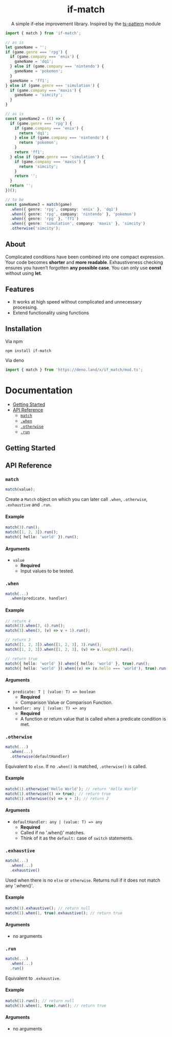 <h1 align="center">if-match</h1>

<p align="center">
A simple if-else improvement library. Inspired by the <a href="https://www.npmjs.com/package/ts-pattern">ts-pattern</a> module
</p>

```ts
import { match } from 'if-match';

// as is
let gameName = '';
if (game.genre === 'rpg') {
  if (game.company === 'enix') {
    gameName = 'dq1';
  } else if (game.company === 'nintendo') {
    gameName = 'pokemon';
  }
  gameName = 'ff1';
} else if (game.genre === 'simulation') {
  if (game.company === 'maxis') {
    gameName = 'simcity';
  }
}

// as is
const gameName2 = (() => {
  if (game.genre === 'rpg') {
    if (game.company === 'enix') {
      return 'dq1';
    } else if (game.company === 'nintendo') {
      return 'pokemon';
    }
    return 'ff1';
  } else if (game.genre === 'simulation') {
    if (game.company === 'maxis') {
      return 'simcity';
    }
    return '';
  }
  return '';
})();

// to be
const gameName3 = match(game)
  .when({ genre: 'rpg', company: 'enix' }, 'dq1')
  .when({ genre: 'rpg', company: 'nintendo' }, 'pokemon')
  .when({ genre: 'rpg' }, 'ff1')
  .when({ genre: 'simulation', company: 'maxis' }, 'simcity')
  .otherwise('simcity');
```

## About

Complicated conditions have been combined into one compact expression.
Your code becomes **shorter** and **more readable**. Exhaustiveness checking ensures you haven’t forgotten **any possible case**.
You can only use **const** without using **let**.

## Features

- It works at high speed without complicated and unnecessary processing.
- Extend functionality using functions

## Installation

Via npm

```shell
npm install if-match
```

Via deno

```ts
import { match } from 'https://deno.land/x/if_match/mod.ts';
```

# Documentation

- [Getting Started](#getting-started)
- [API Reference](#api-reference)
  - [`match`](#match)
  - [`.when`](#when)
  - [`.otherwise`](#otherwise)
  - [`.run`](#run)

## Getting Started

## API Reference

### `match`

```ts
match(value);
```

Create a `Match` object on which you can later call `.when`, `.otherwise`, `.exhaustive` and `.run`.

#### Example

```ts
match(3).run();
match([1, 2, 3]).run();
match({ hello: 'world' }).run();
```

#### Arguments

- `value`
  - **Required**
  - Input values to be tested.

### `.when`

```ts
match(...)
  .when(predicate, handler)
```

#### Example

```ts
// return 4
match(3).when(3, 4).run();
match(3).when(3, (v) => v + 1).run();

// return 3
match([1, 2, 3]).when([1, 2, 3], 3).run();
match([1, 2, 3]).when([1, 2, 3], (v) => v.length).run();

// return true
match({ hello: 'world' }).when({ hello: 'world' }, true).run();
match({ hello: 'world' }).when((v) => (v.hello === 'world'), true).run();
```

#### Arguments

- `predicate: T | (value: T) => boolean`
  - **Required**
  - Comparison Value or Comparison Function.
- `handler: any | (value: T) => any`
  - **Required**
  - A function or return value that is called when a predicate condition is met.

### `.otherwise`

```ts
match(...)
  .when(...)
  .otherwise(defaultHandler)
```

Equivalent to `else`. If no `.when()` is matched, `.otherwise()` is called.

#### Example

```ts
match(1).otherwise('Hello World'); // return 'Hello World'
match(1).otherwise(() => true); // return true
match(1).otherwise((v) => v + 1); // return 2
```

#### Arguments

- `defaultHandler: any | (value: T) => any`
  - **Required**
  - Called if no '.when()' matches.
  - Think of it as the `default:` case of `switch` statements.

### `.exhaustive`

```ts
match(...)
  .when(...)
  .exhaustive()
```

Used when there is no `else` or `otherwise`.
Returns null if it does not match any '.when()'.

#### Example

```ts
match(1).exhaustive(); // return null
match(1).when(1, true).exhaustive(); // return true
```

#### Arguments

- no arguments

### `.run`

```ts
match(...)
  .when(...)
  .run()
```

Equivalent to `.exhaustive`.

#### Example

```ts
match(1).run(); // return null
match(1).when(1, true).run(); // return true
```

#### Arguments

- no arguments
